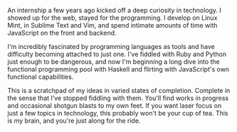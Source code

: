 An internship a few years ago kicked off a deep curiosity in technology. I showed up for the web, stayed for the programming. I develop on Linux Mint, in Sublime Text and Vim, and spend intimate amounts of time with JavaScript on the front and backend.

I'm incredibly fascinated by programming languages as tools and have difficulty becoming attached to just one. I've fiddled with Ruby and Python just enough to be dangerous, and now I'm beginning a long dive into the functional programming pool with Haskell and flirting with JavaScript's own functional capabilities.

This is a scratchpad of my ideas in varied states of completion. Complete in the sense that I&rsquo;ve stopped fiddling with them. You'll find works in progress and occasional shotgun blasts to my own feet. If you want laser focus on just a few topics in technology, this probably won't be your cup of tea. This is my brain, and you're just along for the ride.
